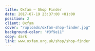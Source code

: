```yaml
---
title: Oxfam – Shop Finder
date: 2017-07-19 23:37:00 +01:00
position: 2
client: Oxfam
cover: "/uploads/oxfam-shop-finder.jpg"
background-color: "#3f9e11"
copy: dark
link: www.oxfam.org.uk/shop/shop-finder
---
```


